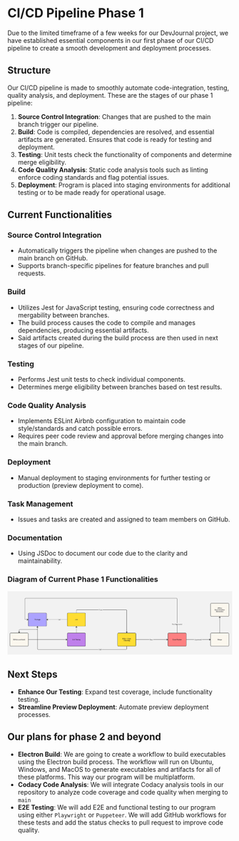 # CI/CD Pipeline Phase 1 
Due to the limited timeframe of a few weeks for our DevJournal project, we have established essential components in our first phase of our CI/CD pipeline to create a smooth development and deployment processes.

## Structure
Our CI/CD pipeline is made to smoothly automate code-integration, testing, quality analysis, and deployment. These are the stages of our phase 1 pipeline:

1. **Source Control Integration**: Changes that are pushed to the main branch trigger our pipeline.
2. **Build**: Code is compiled, dependencies are resolved, and essential artifacts are generated. Ensures that code is ready for testing and deployment.
3. **Testing**: Unit tests check the functionality of components and determine merge eligibility.
4. **Code Quality Analysis**: Static code analysis tools such as linting enforce coding standards and flag potential issues.
5. **Deployment**: Program is placed into staging environments for additional testing or to be made ready for operational usage.

## Current Functionalities
### Source Control Integration
- Automatically triggers the pipeline when changes are pushed to the main branch on GitHub.
- Supports branch-specific pipelines for feature branches and pull requests.

### Build
- Utilizes Jest for JavaScript testing, ensuring code correctness and mergability between branches.
- The build process causes the code to compile and manages dependencies, producing essential artifacts.  
- Said artifacts created during the build process are then used in next stages of our pipeline.

### Testing
- Performs Jest unit tests to check individual components.
- Determines merge eligibility between branches based on test results.

### Code Quality Analysis
- Implements ESLint Airbnb configuration to maintain code style/standards and catch possible errors.
- Requires peer code review and approval before merging changes into the main branch.

### Deployment
- Manual deployment to staging environments for further testing or production (preview deployment to come).

### Task Management
- Issues and tasks are created and assigned to team members on GitHub.

### Documentation
- Using JSDoc to document our code due to the clarity and maintainability.

### Diagram of Current Phase 1 Functionalities
![Diagram](phase1.jpg)  

## Next Steps
- **Enhance Our Testing**: Expand test coverage, include functionality testing.
- **Streamline Preview Deployment**: Automate preview deployment processes.

## Our plans for phase 2 and beyond

- **Electron Build**: We are going to create a workflow to build executables using the Electron build process. The workflow will run on Ubuntu, Windows, and MacOS to generate executables and artifacts for all of these platforms. This way our program will be multiplatform.
- **Codacy Code Analysis**: We will integrate Codacy analysis tools in our repository to analyze code coverage and code quality when merging to `main`
- **E2E Testing**: We will add E2E and functional testing to our program using either `Playwright` or `Puppeteer`. We will add GitHub workflows for these tests and add the status checks to pull request to improve code quality.